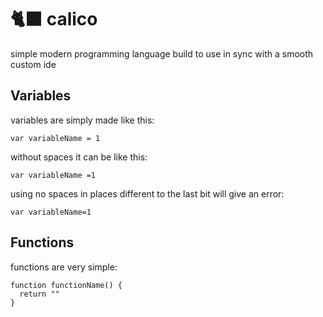 # 🐈‍⬛ calico
simple modern programming language build to use in sync with a smooth custom ide

## Variables

variables are simply made like this:

```
var variableName = 1
```

without spaces it can be like this:

```
var variableName =1
```

using no spaces in places different to the last bit will give an error:

```
var variableName=1
```


## Functions

functions are very simple:

```
function functionName() {
  return ""
}
```
